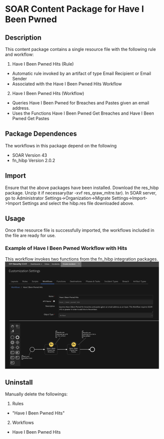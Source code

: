 # SOAR Content Package for Have I Been Pwned

## Description

This content package contains a single resource file with the following rule and workflow:

1. Have I Been Pwned Hits (Rule)
- Automatic rule invoked by an artifact of type Email Recipient or Email Sender 
- Associated with the Have I Been Pwned Hits Workflow
2. Have I Been Pwned Hits (Workflow)
- Queries Have I Been Pwned for Breaches and Pastes given an email address.
- Uses the Functions Have I Been Pwned Get Breaches and Have I Been Pwned Get Pastes


## Package Dependences
The workflows in this package depend on the following
- SOAR Version 43
- fn_hibp Version 2.0.2


## Import
Ensure that the above packages have been installed.
Download the res_hibp package. Unzip it if necessary(tar -xvf res_qraw_mitre.tar). 
In SOAR server, go to Administrator Settings->Organization->Migrate Settings->Import->Import Settings 
and select the hibp.res file downloaded above.

## Usage
Once the resource file is successfully imported, the workflows included in the file are ready for use.


### Example of Have I Been Pwned Workflow with Hits
This workflow invokes two functions from the fn_hibp integration packages.
![Workflow1](./screenshots/main.png)


## Uninstall
Manually delete the followings:
1. Rules
- "Have I Been Pwned Hits"
2. Workflows
- Have I Been Pwned Hits





